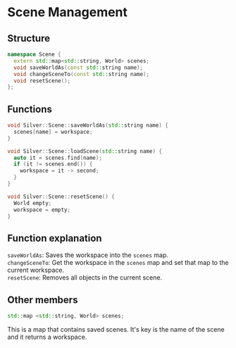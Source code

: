 # Scene Management
## Structure
```cpp
namespace Scene {
  extern std::map<std::string, World> scenes;
  void saveWorldAs(const std::string name);
  void changeSceneTo(const std::string name);
  void resetScene();
};
```
## Functions
```cpp
void Silver::Scene::saveWorldAs(std::string name) {
  scenes[name] = workspace;
}

void Silver::Scene::loadScene(std::string name) {
  auto it = scenes.find(name);
  if (it != scenes.end()) {
    workspace = it -> second;
  }
}

void Silver::Scene::resetScene() {
  World empty;
  workspace = empty;
}
```

## Function explanation
`saveWorldAs`: Saves the workspace into the `scenes` map. <br>
`changeSceneTo`: Get the workspace in the `scenes` map and set that map to the current workspace. <br>
`resetScene`: Removes all objects in the current scene.

## Other members
```cpp
std::map <std::string, World> scenes;
```
This is a map that contains saved scenes. It's key is the name of the scene and it returns a workspace.
